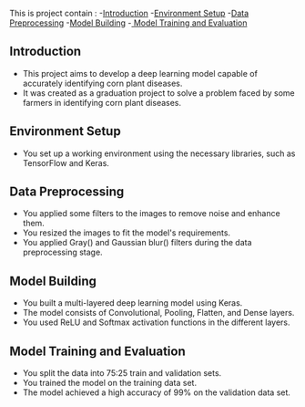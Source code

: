 
This is project contain :
-[Introduction](#Introduction)
-[Environment Setup](#EnvironmentSetup)
-[Data Preprocessing](#DataPreprocessing)
-[Model Building](#ModelBuilding)
-[ Model Training and Evaluation](#ModelTrainingandEvaluation)

## Introduction

- This project aims to develop a deep learning model capable of accurately identifying corn plant diseases.
- It was created as a graduation project to solve a problem faced by some farmers in identifying corn plant diseases.

## Environment Setup

- You set up a working environment using the necessary libraries, such as TensorFlow and Keras.

## Data Preprocessing

- You applied some filters to the images to remove noise and enhance them.
- You resized the images to fit the model's requirements.
- You applied Gray() and Gaussian blur() filters during the data preprocessing stage.

## Model Building

- You built a multi-layered deep learning model using Keras.
- The model consists of Convolutional, Pooling, Flatten, and Dense layers.
- You used ReLU and Softmax activation functions in the different layers.

## Model Training and Evaluation

- You split the data into 75:25 train and validation sets.
- You trained the model on the training data set.
- The model achieved a high accuracy of 99% on the validation data set.

